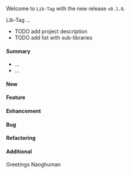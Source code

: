 Welcome to `Lib-Tag` with the new release `v0.1.0`.

Lib-Tag ...
 - TODO add project description
 - TODO add list with sub-libraries



#### Summary
* ...
* ...



#### New



#### Feature



#### Enhancement



#### Bug



#### Refactoring



#### Additional



Greetings
Naoghuman



[//]: # (Issues which will be integrated in this release)



[//]: # (Links)
